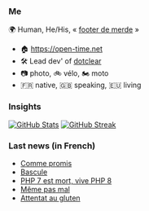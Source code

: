 ### Me

🌍 Human, He/His, « [footer de merde](https://open-time.net/post/2013/07/17/La-veritable-histoire-du-Footer-de-merde-) » 
* 🏠 https://open-time.net 
* 🛠️ Lead dev' of [dotclear](https://git.dotclear.org/dev/dotclear)
* 📷 photo, 🚲 vélo, 🏍️ moto 
* 🇫🇷 native, 🇬🇧 speaking, 🇪🇺 living

### Insights

[![GitHub Stats](https://github-readme-stats.vercel.app/api?username=franck-paul)](https://github.com/franck-paul)
[![GitHub Streak](https://github-readme-streak-stats.herokuapp.com?user=franck-paul)](https://git.io/streak-stats)

### Last news (in French)

<!-- BLOG-POST-LIST:START -->
- [Comme promis](https://open-time.net/post/2023/01/01/Comme-promis)
- [Bascule](https://open-time.net/post/2022/12/31/Bascule)
- [PHP 7 est mort, vive PHP 8](https://open-time.net/post/2022/12/30/PHP-7-est-mort-vive-PHP-8)
- [Même pas mal](https://open-time.net/post/2022/12/29/Meme-pas-mal)
- [Attentat au gluten](https://open-time.net/post/2022/12/28/Attentat-au-gluten)
<!-- BLOG-POST-LIST:END -->
